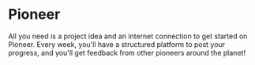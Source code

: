 # Pioneer

All you need is a project idea and an internet connection to get started on Pioneer. Every week, you'll have a structured platform to post your progress, and you'll get feedback from other pioneers around the planet! 